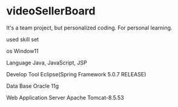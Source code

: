 # videoSellerBoard
It's a team project, but personalized coding.
For personal learning.

used skill set

os Window11

Language Java, JavaScript, JSP

Develop Tool Eclipse(Spring Framework 5.0.7 RELEASE)

Data Base Oracle 11g

Web Application Server Apache Tomcat-8.5.53

